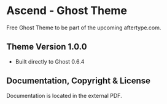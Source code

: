 # Ascend - Ghost Theme

Free Ghost Theme to be part of the upcoming aftertype.com.

## Theme Version 1.0.0

- Built directly to Ghost 0.6.4

## Documentation, Copyright & License

Documentation is located in the external PDF.